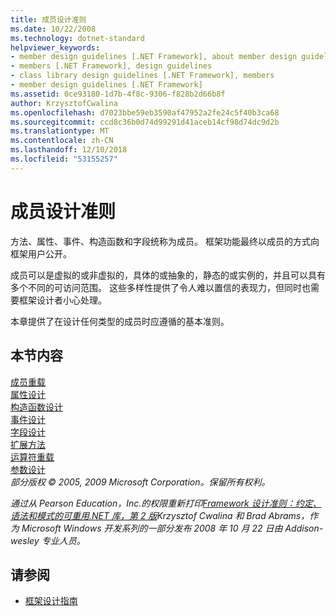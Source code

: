 ```yaml
---
title: 成员设计准则
ms.date: 10/22/2008
ms.technology: dotnet-standard
helpviewer_keywords:
- member design guidelines [.NET Framework], about member design guidelines
- members [.NET Framework], design guidelines
- class library design guidelines [.NET Framework], members
- member design guidelines [.NET Framework]
ms.assetid: 0ce93180-1d7b-4f8c-9306-f828b2d66b8f
author: KrzysztofCwalina
ms.openlocfilehash: d7023bbe59eb3590af47952a2fe24c5f40b3ca68
ms.sourcegitcommit: ccd8c36b0d74d99291d41aceb14cf98d74dc9d2b
ms.translationtype: MT
ms.contentlocale: zh-CN
ms.lasthandoff: 12/10/2018
ms.locfileid: "53155257"
---
```

# <a name="member-design-guidelines"></a>成员设计准则
方法、属性、事件、构造函数和字段统称为成员。 框架功能最终以成员的方式向框架用户公开。  
  
 成员可以是虚拟的或非虚拟的，具体的或抽象的，静态的或实例的，并且可以具有多个不同的可访问范围。 这些多样性提供了令人难以置信的表现力，但同时也需要框架设计者小心处理。  
  
 本章提供了在设计任何类型的成员时应遵循的基本准则。  
  
## <a name="in-this-section"></a>本节内容  
 [成员重载](../../../docs/standard/design-guidelines/member-overloading.md)  
 [属性设计](../../../docs/standard/design-guidelines/property.md)  
 [构造函数设计](../../../docs/standard/design-guidelines/constructor.md)  
 [事件设计](../../../docs/standard/design-guidelines/event.md)  
 [字段设计](../../../docs/standard/design-guidelines/field.md)  
 [扩展方法](../../../docs/standard/design-guidelines/extension-methods.md)  
 [运算符重载](../../../docs/standard/design-guidelines/operator-overloads.md)  
 [参数设计](../../../docs/standard/design-guidelines/parameter-design.md)  
 *部分版权 © 2005, 2009 Microsoft Corporation。保留所有权利。*  
  
 *通过从 Pearson Education，Inc.的权限重新打印[Framework 设计准则：约定、 语法和模式的可重用.NET 库，第 2 版](https://www.informit.com/store/framework-design-guidelines-conventions-idioms-and-9780321545619)Krzysztof Cwalina 和 Brad Abrams，作为 Microsoft Windows 开发系列的一部分发布 2008 年 10 月 22 日由 Addison-wesley 专业人员。*  
  
## <a name="see-also"></a>请参阅

- [框架设计指南](../../../docs/standard/design-guidelines/index.md)
